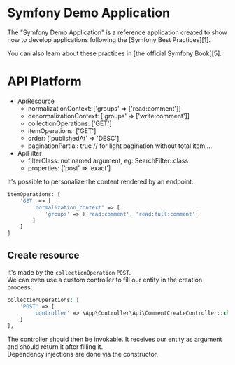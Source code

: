 Symfony Demo Application
========================

The "Symfony Demo Application" is a reference application created to show how
to develop applications following the [Symfony Best Practices][1].

You can also learn about these practices in [the official Symfony Book][5].


# API Platform
- ApiResource
  - normalizationContext: ['groups' => ['read:comment']]
  - denormalizationContext: ['groups' => ['write:comment']]
  - collectionOperations: ['GET']
  - itemOperations: ['GET']
  - order: ['publishedAt' => 'DESC'],
  - paginationPartial: true // for light pagination without total item,...
- ApiFilter
  - filterClass: not named argument, eg: SearchFilter::class
  - properties: ['post' => 'exact']
  
It's possible to personalize the content rendered by an endpoint:
````php
itemOperations: [
    'GET' => [
        'normalization_context' => [
            'groups' => ['read:comment', 'read:full:comment']
        ]
    ]
]
````

## Create resource
It's made by the ``collectionOperation`` ``POST``.\
We can even use a custom controller to fill our entity in the 
creation process:
````php
collectionOperations: [
    'POST' => [
        'controller' => \App\Controller\Api\CommentCreateController::class
    ]
],
````
The controller should then be invokable. It receives our entity as
argument and should return it after filling it.\
Dependency injections are done via the constructor. 